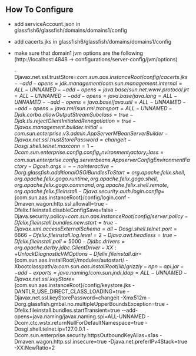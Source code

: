 ## How To Configure

* add serviceAccount.json in glassfish6/glassfish/domains/domains1/config
* add cacerts.jks in glassfish6/glassfish/domains/domains1/config
* make sure that domain1 jvm options are the following
  (http://localhost:4848 -> configurations/server-config/jvm/options)

   -Djavax.net.ssl.trustStore=${com.sun.aas.instanceRoot}/config/cacerts.jks
   --add-opens=jdk.management/com.sun.management.internal=ALL-UNNAMED
   --add-opens=java.base/sun.net.www.protocol.jrt=ALL-UNNAMED
   --add-opens=java.base/java.lang=ALL-UNNAMED
   --add-opens=java.base/java.util=ALL-UNNAMED
   --add-opens=java.rmi/sun.rmi.transport=ALL-UNNAMED
   -Djdk.corba.allowOutputStreamSubclass=true
   -Djdk.tls.rejectClientInitiatedRenegotiation=true
   -Djavax.management.builder.initial=com.sun.enterprise.v3.admin.AppServerMBeanServerBuilder
   -Djavax.net.ssl.trustStorePassword=changeit
   -Dosgi.shell.telnet.maxconn=1
   -Dcom.sun.enterprise.config.config_environment_factory_class=com.sun.enterprise.config.serverbeans.AppserverConfigEnvironmentFactory
   -Dgosh.args=--nointeractive
   -Dorg.glassfish.additionalOSGiBundlesToStart=org.apache.felix.shell,org.apache.felix.gogo.runtime,org.apache.felix.gogo.shell,org.apache.felix.gogo.command,org.apache.felix.shell.remote,org.apache.felix.fileinstall
   -Djava.security.auth.login.config=${com.sun.aas.instanceRoot}/config/login.conf
   -Dmaven.wagon.http.ssl.allowall=true
   -Dfelix.fileinstall.disableConfigSave=false
   -Djava.security.policy=${com.sun.aas.instanceRoot}/config/server.policy
   -Dfelix.fileinstall.bundles.new.start=true
   -Djavax.xml.accessExternalSchema=all
   -Dosgi.shell.telnet.port=6666
   -Dfelix.fileinstall.log.level=2
   -Djava.awt.headless=true
   -Dfelix.fileinstall.poll=5000
   -Djdbc.drivers=org.apache.derby.jdbc.ClientDriver
   -XX:+UnlockDiagnosticVMOptions
   -Dfelix.fileinstall.dir=${com.sun.aas.installRoot}/modules/autostart/
   -Xbootclasspath/a:${com.sun.aas.installRoot}/lib/grizzly-npn-api.jar
   --add-exports=java.naming/com.sun.jndi.ldap=ALL-UNNAMED
   -Djavax.net.ssl.keyStore=${com.sun.aas.instanceRoot}/config/keystore.jks
   -DANTLR_USE_DIRECT_CLASS_LOADING=true
   -Djavax.net.ssl.keyStorePassword=changeit
   -Xmx512m
   -Dorg.glassfish.gmbal.no.multipleUpperBoundsException=true
   -Dfelix.fileinstall.bundles.startTransient=true
   --add-opens=java.naming/javax.naming.spi=ALL-UNNAMED
   -Dcom.ctc.wstx.returnNullForDefaultNamespace=true
   -Dosgi.shell.telnet.ip=127.0.0.1
   -Dcom.sun.enterprise.security.httpsOutboundKeyAlias=s1as
   -Dmaven.wagon.http.ssl.insecure=true
   -Djava.net.preferIPv4Stack=true
   -XX:NewRatio=2

